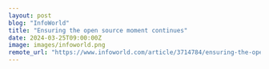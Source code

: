 ```yaml
---
layout: post
blog: "InfoWorld"
title: "Ensuring the open source moment continues"
date: 2024-03-25T09:00:00Z
image: images/infoworld.png
remote_url: "https://www.infoworld.com/article/3714784/ensuring-the-open-source-moment-continues.html#tk.rss_applicationdevelopment"
---
```

